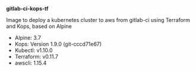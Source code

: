 **gitlab-ci-kops-tf**

Image to deploy a kubernetes cluster to aws from gitlab-ci using Terraform and Kops, based on Alpine

- Alpine: 3.7
- Kops: Version 1.9.0 (git-cccd71e67)
- Kubectl: v1.10.0
- Terraform: v0.11.7
- awscli: 1.15.4
